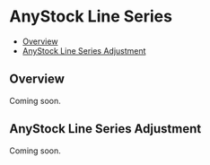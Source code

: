 # AnyStock Line Series

* [Overview](#overview)
* [AnyStock Line Series Adjustment](#anystock_line_series_adjustment)

## Overview

Coming soon.

## AnyStock Line Series Adjustment

Coming soon.
